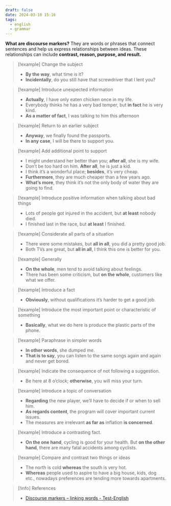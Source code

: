 ```yaml
---
draft: false
date: 2024-03-10 15:16
tags:
  - english
  - grammar
---
```


**What are discourse markers?** They are words or phrases that connect sentences and help us express relationships between ideas. These relationships can include **contrast, reason, purpose, and result.**

> [!example] Change the subject
> - **By the way**, what time is it?
> - **Incidentally**, do you still have that screwdriver that I lent you?

>[!example] Introduce unexpected information
>- **Actually**, I have only eaten chicken once in my life. 
>- Everybody thinks he has a very bad temper, but **in fact** he is very kind.
>- **As a matter of fact**, I was talking to him this afternoon

>[!example] Return to an earlier subject 
>- **Anyway**, we finally found the passports.
>- **In any case**, I will be there to support you.

>[!example] Add additional point to support
>- I might understand her better than you; **after all**, she is my wife. 
>- Don’t be too hard on him. **After all**, he is just a kid. 
>- I think it’s a wonderful place; **besides**, it’s very cheap.
>- **Furthermore**, they are much cheaper than a few years ago. 
>- **What’s more**, they think it’s not the only body of water they are going to find. 

>[!example] Introduce positive information when talking about bad things
>- Lots of people got injured in the accident, but **at least** nobody died.
>- I finished last in the race, but **at least** I finished. 

>[!example] Considerate all parts of a situation
>- There were some mistakes, but **all in all**, you did a pretty good job. 
> - Both TVs are great, but **all in all**, I think this one is better for you. 

>[!example] Generally
>- **On the whole**, men tend to avoid talking about feelings.
>- There has been some criticism, but **on the whole**, customers like what we offer.

>[!example] Introduce a fact
>- **Obviously**, without qualifications it’s harder to get a good job. 

>[!example] Introduce the most important point or characteristic of something
>- **Basically**, what we do here is produce the plastic parts of the phone. 

>[!example] Paraphrase in simpler words
>- **In other words**, she dumped me.
>- **That is to say**, you can listen to the same songs again and again and never get bored.  

>[!example] Indicate the consequence of not following a suggestion.
>- Be here at 8 o’clock; **otherwise**, you will miss your turn. 

>[!example] Introduce a topic of conversation
>- **Regarding** the new player, we’ll have to decide if or when to sell him. 
>- **As regards content**, the program will cover important current issues.
>- The measures are irrelevant **as far as** inflation **is concerned**.

>[!example] Introduce a contrasting fact.
>- **On the one hand**, cycling is good for your health. But **on the other hand**, there are many fatal accidents among cyclists. 

>[!example] Compare and contrast two things or ideas
>- The north is cold **whereas** the south is very hot. 
>- **Whereas** people used to aspire to have a big house, kids, dog etc., nowadays preferences are tending more towards apartments.


> [!info] References
> - [Discourse markers – linking words - Test-English](https://test-english.com/grammar-points/b2/discourse-markers/)
